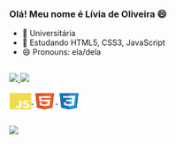 ### Olá! Meu nome é Lívia de Oliveira 😄

- 🔭 Universitária
- 🌱 Estudando HTML5, CSS3, JavaScript 
- 😄 Pronouns: ela/dela

##

 <a href="https://github.com/liviaaw">
  <img height="180em" src="https://github-readme-stats.vercel.app/api?username=liviaaw&show_icons=true&theme=midnight-purple&include_all_commits=true&count_private=true"/>
  <img height="180em" src="https://github-readme-stats.vercel.app/api/top-langs/?username=liviaaw&layout=compact&langs_count=7&theme=midnight-purple"/>
</div>
<div style="display: inline_block"><br>
  <img align="center" alt="Livia-Js" height="30" width="40" src="https://raw.githubusercontent.com/devicons/devicon/master/icons/javascript/javascript-plain.svg">
  <img align="center" alt="Livia-HTML" height="30" width="40" src="https://raw.githubusercontent.com/devicons/devicon/master/icons/html5/html5-original.svg">
  <img align="center" alt="Livia-CSS" height="30" width="40" src="https://raw.githubusercontent.com/devicons/devicon/master/icons/css3/css3-original.svg">

</div>

##

<div>
 <a href="https//www.linkedin.com/in/livia-a-oliveira" target="_blank"> <img src="https://img.shields.io/badge/LinkedIn-0077B5?style=for-the-badge&logo=linkedin&logoColor=white" target="_blank">
  </div>


